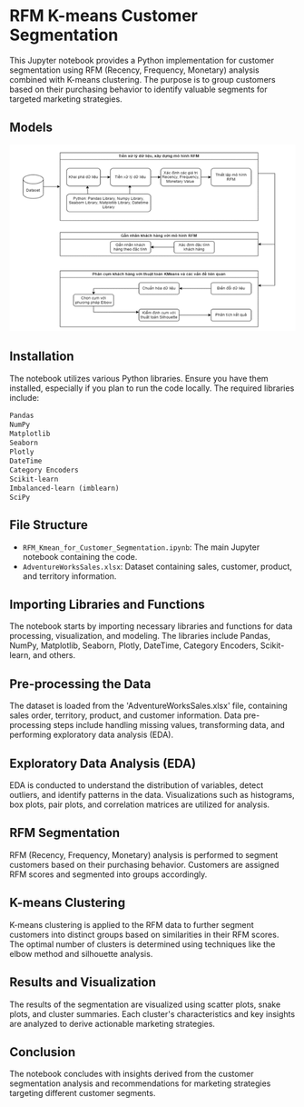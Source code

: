 # RFM K-means Customer Segmentation
This Jupyter notebook provides a Python implementation for customer segmentation using RFM (Recency, Frequency, Monetary) analysis combined with K-means clustering. The purpose is to group customers based on their purchasing behavior to identify valuable segments for targeted marketing strategies.

## Models
<p align="center">
  <img src="Picture1.png" title="hover text">
</p>

## Installation
The notebook utilizes various Python libraries. Ensure you have them installed, especially if you plan to run the code locally. The required libraries include:
```
Pandas
NumPy
Matplotlib
Seaborn
Plotly
DateTime
Category Encoders
Scikit-learn
Imbalanced-learn (imblearn)
SciPy
```
## File Structure
- `RFM_Kmean_for_Customer_Segmentation.ipynb`: The main Jupyter notebook containing the code.
- `AdventureWorksSales.xlsx`: Dataset containing sales, customer, product, and territory information.

## Importing Libraries and Functions
The notebook starts by importing necessary libraries and functions for data processing, visualization, and modeling. The libraries include Pandas, NumPy, Matplotlib, Seaborn, Plotly, DateTime, Category Encoders, Scikit-learn, and others.

## Pre-processing the Data
The dataset is loaded from the 'AdventureWorksSales.xlsx' file, containing sales order, territory, product, and customer information. Data pre-processing steps include handling missing values, transforming data, and performing exploratory data analysis (EDA).

## Exploratory Data Analysis (EDA)
EDA is conducted to understand the distribution of variables, detect outliers, and identify patterns in the data. Visualizations such as histograms, box plots, pair plots, and correlation matrices are utilized for analysis.

## RFM Segmentation
RFM (Recency, Frequency, Monetary) analysis is performed to segment customers based on their purchasing behavior. Customers are assigned RFM scores and segmented into groups accordingly.

## K-means Clustering
K-means clustering is applied to the RFM data to further segment customers into distinct groups based on similarities in their RFM scores. The optimal number of clusters is determined using techniques like the elbow method and silhouette analysis.

## Results and Visualization
The results of the segmentation are visualized using scatter plots, snake plots, and cluster summaries. Each cluster's characteristics and key insights are analyzed to derive actionable marketing strategies.

## Conclusion
The notebook concludes with insights derived from the customer segmentation analysis and recommendations for marketing strategies targeting different customer segments.
